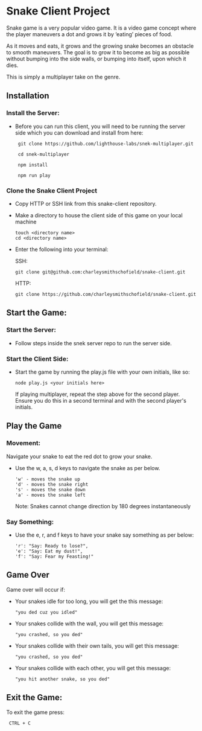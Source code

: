 # Snake Client Project

Snake game is a very popular video game. It is a video game concept where the player maneuvers a dot and grows it by ‘eating’ pieces of food. 

As it moves and eats, it grows and the growing snake becomes an obstacle to smooth maneuvers. The goal is to grow it to become as big as possible without bumping into the side walls, or bumping into itself, upon which it dies.

This is simply a multiplayer take on the genre.



## Installation

### Install the Server:

 - Before you can run this client, you will need to be running the server side which you can download and install from here:

        git clone https://github.com/lighthouse-labs/snek-multiplayer.git

        cd snek-multiplayer

        npm install

        npm run play



### Clone the Snake Client Project

  - Copy HTTP or SSH link from this snake-client repository.
  - Make a directory to house the client side of this game on your local machine

        touch <directory name>
        cd <directory name>
        
  - Enter the following into your terminal:

    SSH:

        git clone git@github.com:charleysmithschofield/snake-client.git

    HTTP:

        git clone https://github.com/charleysmithschofield/snake-client.git



## Start the Game:

### Start the Server:

- Follow steps inside the snek server repo to run the server side.

### Start the Client Side:
  
- Start the game by running the play.js file with your own initials, like so:
      
      node play.js <your initials here>

    If playing multiplayer, repeat the step above for the second player. Ensure you do this in a second terminal and with the second player's initials.

## Play the Game

  ### Movement:
  Navigate your snake to eat the red dot to grow your snake. 
  
  - Use the w, a, s, d keys to navigate the snake as per below. 

        'w' - moves the snake up
        'd' - moves the snake right
        's' - moves the snake down
        'a' - moves the snake left

      Note: Snakes cannot change direction by 180 degrees instantaneously

 ### Say Something:
  - Use the e, r, and f keys to have your snake say something as per below:

        'r': "Say: Ready to lose?",
        'e': "Say: Eat my dust!",
        'f': "Say: Fear my Feasting!"


## Game Over

  Game over will occur if:

  - Your snakes idle for too long, you will get the this message:

        "you ded cuz you idled"

  - Your snakes collide with the wall, you will get this message:

        "you crashed, so you ded"

  - Your snakes collide with their own tails, you will get this message:

        "you crashed, so you ded"

  - Your snakes collide with each other, you will get this message:

        "you hit another snake, so you ded"


## Exit the Game:
To exit the game press:

     CTRL + C

